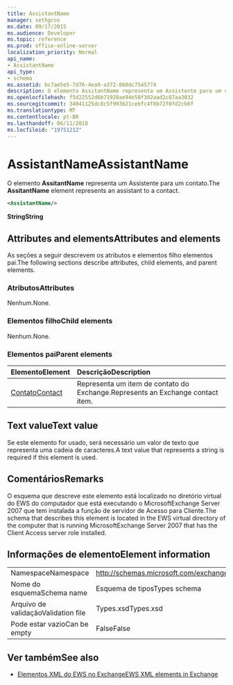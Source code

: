 ```yaml
---
title: AssistantName
manager: sethgros
ms.date: 09/17/2015
ms.audience: Developer
ms.topic: reference
ms.prod: office-online-server
localization_priority: Normal
api_name:
- AssistantName
api_type:
- schema
ms.assetid: bc7ae5e5-7d76-4ea9-a372-868dc7545774
description: O elemento AssitantName representa um Assistente para um contato.
ms.openlocfilehash: f5d22552d6b71928ae94e58f302aad2c87aa3032
ms.sourcegitcommit: 34041125dc8c5f993b21cebfc4f8b72f0fd2cb6f
ms.translationtype: MT
ms.contentlocale: pt-BR
ms.lasthandoff: 06/11/2018
ms.locfileid: "19751212"
---
```

# <a name="assistantname"></a><span data-ttu-id="2cb30-103">AssistantName</span><span class="sxs-lookup"><span data-stu-id="2cb30-103">AssistantName</span></span>

<span data-ttu-id="2cb30-104">O elemento **AssitantName** representa um Assistente para um contato.</span><span class="sxs-lookup"><span data-stu-id="2cb30-104">The **AssitantName** element represents an assistant to a contact.</span></span> 
  
```xml
<AssistantName/>
```

 <span data-ttu-id="2cb30-105">**String**</span><span class="sxs-lookup"><span data-stu-id="2cb30-105">**String**</span></span>
## <a name="attributes-and-elements"></a><span data-ttu-id="2cb30-106">Attributes and elements</span><span class="sxs-lookup"><span data-stu-id="2cb30-106">Attributes and elements</span></span>

<span data-ttu-id="2cb30-107">As seções a seguir descrevem os atributos e elementos filho elementos pai.</span><span class="sxs-lookup"><span data-stu-id="2cb30-107">The following sections describe attributes, child elements, and parent elements.</span></span>
  
### <a name="attributes"></a><span data-ttu-id="2cb30-108">Atributos</span><span class="sxs-lookup"><span data-stu-id="2cb30-108">Attributes</span></span>

<span data-ttu-id="2cb30-109">Nenhum.</span><span class="sxs-lookup"><span data-stu-id="2cb30-109">None.</span></span>
  
### <a name="child-elements"></a><span data-ttu-id="2cb30-110">Elementos filho</span><span class="sxs-lookup"><span data-stu-id="2cb30-110">Child elements</span></span>

<span data-ttu-id="2cb30-111">Nenhum.</span><span class="sxs-lookup"><span data-stu-id="2cb30-111">None.</span></span>
  
### <a name="parent-elements"></a><span data-ttu-id="2cb30-112">Elementos pai</span><span class="sxs-lookup"><span data-stu-id="2cb30-112">Parent elements</span></span>

|<span data-ttu-id="2cb30-113">**Elemento**</span><span class="sxs-lookup"><span data-stu-id="2cb30-113">**Element**</span></span>|<span data-ttu-id="2cb30-114">**Descrição**</span><span class="sxs-lookup"><span data-stu-id="2cb30-114">**Description**</span></span>|
|:-----|:-----|
|[<span data-ttu-id="2cb30-115">Contato</span><span class="sxs-lookup"><span data-stu-id="2cb30-115">Contact</span></span>](contact.md) <br/> |<span data-ttu-id="2cb30-116">Representa um item de contato do Exchange.</span><span class="sxs-lookup"><span data-stu-id="2cb30-116">Represents an Exchange contact item.</span></span>  <br/> |
   
## <a name="text-value"></a><span data-ttu-id="2cb30-117">Text value</span><span class="sxs-lookup"><span data-stu-id="2cb30-117">Text value</span></span>

<span data-ttu-id="2cb30-118">Se este elemento for usado, será necessário um valor de texto que representa uma cadeia de caracteres.</span><span class="sxs-lookup"><span data-stu-id="2cb30-118">A text value that represents a string is required if this element is used.</span></span>
  
## <a name="remarks"></a><span data-ttu-id="2cb30-119">Comentários</span><span class="sxs-lookup"><span data-stu-id="2cb30-119">Remarks</span></span>

<span data-ttu-id="2cb30-120">O esquema que descreve este elemento está localizado no diretório virtual do EWS do computador que está executando o MicrosoftExchange Server 2007 que tem instalada a função de servidor de Acesso para Cliente.</span><span class="sxs-lookup"><span data-stu-id="2cb30-120">The schema that describes this element is located in the EWS virtual directory of the computer that is running MicrosoftExchange Server 2007 that has the Client Access server role installed.</span></span>
  
## <a name="element-information"></a><span data-ttu-id="2cb30-121">Informações de elemento</span><span class="sxs-lookup"><span data-stu-id="2cb30-121">Element information</span></span>

|||
|:-----|:-----|
|<span data-ttu-id="2cb30-122">Namespace</span><span class="sxs-lookup"><span data-stu-id="2cb30-122">Namespace</span></span>  <br/> |http://schemas.microsoft.com/exchange/services/2006/types  <br/> |
|<span data-ttu-id="2cb30-123">Nome do esquema</span><span class="sxs-lookup"><span data-stu-id="2cb30-123">Schema name</span></span>  <br/> |<span data-ttu-id="2cb30-124">Esquema de tipos</span><span class="sxs-lookup"><span data-stu-id="2cb30-124">Types schema</span></span>  <br/> |
|<span data-ttu-id="2cb30-125">Arquivo de validação</span><span class="sxs-lookup"><span data-stu-id="2cb30-125">Validation file</span></span>  <br/> |<span data-ttu-id="2cb30-126">Types.xsd</span><span class="sxs-lookup"><span data-stu-id="2cb30-126">Types.xsd</span></span>  <br/> |
|<span data-ttu-id="2cb30-127">Pode estar vazio</span><span class="sxs-lookup"><span data-stu-id="2cb30-127">Can be empty</span></span>  <br/> |<span data-ttu-id="2cb30-128">False</span><span class="sxs-lookup"><span data-stu-id="2cb30-128">False</span></span>  <br/> |
   
## <a name="see-also"></a><span data-ttu-id="2cb30-129">Ver também</span><span class="sxs-lookup"><span data-stu-id="2cb30-129">See also</span></span>

- [<span data-ttu-id="2cb30-130">Elementos XML do EWS no Exchange</span><span class="sxs-lookup"><span data-stu-id="2cb30-130">EWS XML elements in Exchange</span></span>](ews-xml-elements-in-exchange.md)

